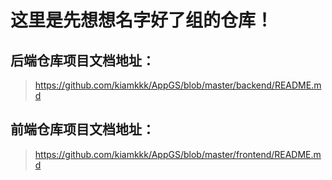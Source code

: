 # 这里是先想想名字好了组的仓库！

## 后端仓库项目文档地址：
> https://github.com/kiamkkk/AppGS/blob/master/backend/README.md

## 前端仓库项目文档地址：
> https://github.com/kiamkkk/AppGS/blob/master/frontend/README.md

